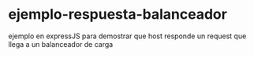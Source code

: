 # ejemplo-respuesta-balanceador
ejemplo en expressJS para demostrar que host responde un request que llega a un balanceador de carga
